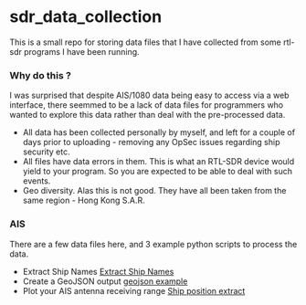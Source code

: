 # sdr_data_collection

This is a small repo for storing data files that I have collected from some rtl-sdr programs I have been running.


### Why do this ?

I was surprised that despite AIS/1080 data being easy to access via a web interface, there seemmed to be a lack of data files for programmers who wanted to explore this data rather than deal with the pre-processed data. 

  - All data has been collected personally by myself, and left for a couple of days prior to uploading - removing any OpSec issues regarding ship security etc. 
  - All files have data errors in them. This is what an RTL-SDR device would yield to your program. So you are expected to be able to deal with such events.
  - Geo diversity. Alas this is not good. They have all been taken from the same region - Hong Kong S.A.R.

### AIS 

There are a few data files here, and 3 example python scripts to process the data. 

  - Extract Ship Names [Extract Ship Names](./AIS/ship_name.py)
  - Create a GeoJSON output [geojson example](./AIS/geojson.py) 
  - Plot your AIS antenna receiving range [Ship position extract](./AIS/ship_position_extract/ship_position_extract.md)

